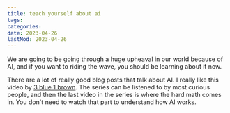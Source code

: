 ```yaml
---
title: teach yourself about ai
tags: 
categories: 
date: 2023-04-26
lastMod: 2023-04-26
---
```

We are going to be going through a huge upheaval in our world because of AI, and if you want to riding the wave, you should be learning about it now.

There are a lot of really good blog posts that talk about AI. I really like this video by [3 blue 1 brown](https://www.youtube.com/watch?v=aircAruvnKk&list=PLZHQObOWTQDNU6R1_67000Dx_ZCJB-3pi). The series can be listened to by most curious people, and then the last video in the series is where the hard math comes in. You don't need to watch that part to understand how AI works.

